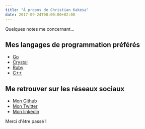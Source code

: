```yaml
---
title: "À propos de Christian Kakesa"
date: 2017-09-24T08:00:00+02:00
---
```


Quelques notes me concernant...

## Mes langages de programmation préférés

* [Go](http://golang.org/)
* [Crystal](https://crystal-lang.org/)
* [Ruby](https://www.ruby-lang.org)
* [C++](https://isocpp.org/)

## Me retrouver sur les réseaux sociaux

* <i class="fa fa-github"></i> [Mon Github](https://github.com/fenicks)
* <i class="fa fa-twitter"></i> [Mon Twitter](https://twitter.com/christiankakakesa)
* <i class="fa fa-linkedin"></i> [Mon linkedin](https://www.linkedin.com/in/christiankakesa/)

Merci d'être passé !
